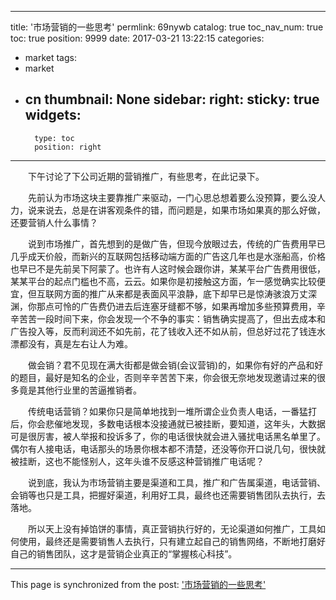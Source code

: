 
---
title: '市场营销的一些思考'
permlink: 69nywb
catalog: true
toc_nav_num: true
toc: true
position: 9999
date: 2017-03-21 13:22:15
categories:
- market
tags:
- market
- cn
thumbnail: None
sidebar:
    right:
        sticky: true
widgets:
    -
        type: toc
        position: right
---


<html>
<p>　　下午讨论了下公司近期的营销推广，有些思考，在此记录下。</p>
<p>　　先前认为市场这块主要靠推广来驱动，一门心思总想着要么没预算，要么没人力，说来说去，总是在讲客观条件的错，而问题是，如果市场如果真的那么好做，还要营销人什么事情？</p>
<p>　　说到市场推广，首先想到的是做广告，但现今放眼过去，传统的广告费用早已几乎成天价般，而新兴的互联网包括移动端方面的广告这几年也是水涨船高，价格也早已不是先前吴下阿蒙了。也许有人这时候会跟你讲，某某平台广告费用很低，某某平台的起点门槛也不高，云云。如果你是初接触这方面，乍一感觉确实比较便宜，但互联网方面的推广从来都是表面风平浪静，底下却早已是惊涛骇浪万丈深渊，你那点可怜的广告费仍进去后连塞牙缝都不够，如果再增加多些预算费用，辛辛苦苦一段时间下来，你会发现一个不争的事实：销售确实提高了，但出去成本和广告投入等，反而利润还不如先前，花了钱收入还不如从前，但总好过花了钱连水漂都没有，真是左右让人为难。</p>
<p>　　做会销？君不见现在满大街都是做会销(会议营销)的，如果你有好的产品和好的题目，最好是知名的企业，否则辛辛苦苦下来，你会很无奈地发现邀请过来的很多竟是其他行业里的苦逼推销者。</p>
<p>　　传统电话营销？如果你只是简单地找到一堆所谓企业负责人电话，一番猛打后，你会悲催地发现，多数电话根本没接通就已被挂断，要知道，这年头，大数据可是很厉害，被人举报和投诉多了，你的电话很快就会进入骚扰电话黑名单里了。偶尔有人接电话，电话那头的场景你根本都不清楚，还没等你开口说几句，很快就被挂断，这也不能怪别人，这年头谁不反感这种营销推广电话呢？</p>
<p>　　说到底，我认为市场营销主要是渠道和工具，推广和广告属渠道，电话营销、会销等也只是工具，把握好渠道，利用好工具，最终也还需要销售团队去执行，去落地。</p>
<p>　　所以天上没有掉馅饼的事情，真正营销执行好的，无论渠道如何推广，工具如何使用，最终还是需要销售人去执行，只有建立起自己的销售网络，不断地打磨好自己的销售团队，这才是营销企业真正的“掌握核心科技”。</p>
</html>

- - -

This page is synchronized from the post: ['市场营销的一些思考'](https://steemit.com/@rivalhw/69nywb)
